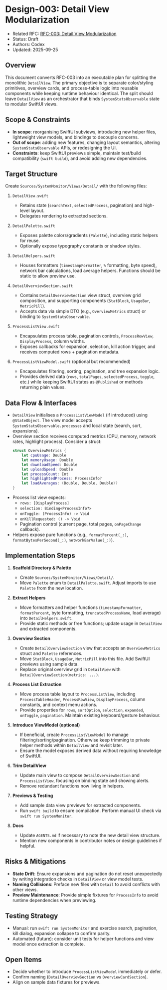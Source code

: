 # Design-003: Detail View Modularization

- Related RFC: [RFC-003: Detail View Modularization](../RFCs/RFC-003-detail-view-modularization.md)
- Status: Draft
- Authors: Codex
- Updated: 2025-09-25

## Overview
This document converts RFC-003 into an executable plan for splitting the monolithic `DetailView`. The primary objective is to separate color/styling primitives, overview cards, and process-table logic into reusable components while keeping runtime behaviour identical. The split should leave `DetailView` as an orchestrator that binds `SystemStatsObservable` state to modular SwiftUI views.

## Scope & Constraints
- **In scope**: reorganising SwiftUI subviews, introducing new helper files, lightweight view models, and bindings to decouple concerns.
- **Out of scope**: adding new features, changing layout semantics, altering `SystemStatsObservable` APIs, or redesigning the UI.
- **Constraints**: keep SwiftUI previews simple, maintain test/build compatibility (`swift build`), and avoid adding new dependencies.

## Target Structure
Create `Sources/SystemMonitor/Views/Detail/` with the following files:

1. `DetailView.swift`
   - Retains state (`searchText`, `selectedProcess`, pagination) and high-level layout.
   - Delegates rendering to extracted sections.

2. `DetailPalette.swift`
   - Exposes palette colors/gradients (`Palette`), including static helpers for reuse.
   - Optionally expose typography constants or shadow styles.

3. `DetailHelpers.swift`
   - Houses formatters (`timestampFormatter`, `%` formatting, byte speed), network bar calculations, load average helpers. Functions should be static to allow preview use.

4. `DetailOverviewSection.swift`
   - Contains `DetailOverviewSection` view struct, overview grid composition, and supporting components (`StatBlock`, `UsageBar`, `MetricPill`).
   - Accepts data via simple DTO (e.g., `OverviewMetrics` struct) or binding to `SystemStatsObservable`.

5. `ProcessListView.swift`
   - Encapsulates process table, pagination controls, `ProcessRowView`, `DisplayProcess`, column widths.
   - Exposes callbacks for expansion, selection, kill action trigger, and receives computed rows + pagination metadata.

6. `ProcessListViewModel.swift` (optional but recommended)
   - Encapsulates filtering, sorting, pagination, and tree expansion logic.
   - Provides derived data (`rows`, `totalPages`, `selectedProcess`, `toggle`, etc.) while keeping SwiftUI states as `@Published` or methods returning plain values.

## Data Flow & Interfaces
- `DetailView` initialises a `ProcessListViewModel` (if introduced) using `@StateObject`. The view model accepts `SystemStatsObservable.processes` and local state (search, sort, expansions).
- Overview section receives computed metrics (CPU, memory, network rates, highlight process). Consider a struct:
  ```swift
  struct OverviewMetrics {
      let cpuUsage: Double
      let memoryUsage: Double
      let downloadSpeed: Double
      let uploadSpeed: Double
      let processCount: Int
      let highlightedProcess: ProcessInfo?
      let loadAverages: (Double, Double, Double)?
  }
  ```
- Process list view expects:
  - `rows: [DisplayProcess]`
  - `selection: Binding<ProcessInfo?>`
  - `onToggle: (ProcessInfo) -> Void`
  - `onKillRequested: () -> Void`
  - Pagination control (current page, total pages, `onPageChange` callback).
- Helpers expose pure functions (e.g., `formatPercent(_:)`, `formatBytesPerSecond(_:)`, `networkBarValue(_:)`).

## Implementation Steps
1. **Scaffold Directory & Palette**
   - Create `Sources/SystemMonitor/Views/Detail/`.
   - Move `Palette` enum to `DetailPalette.swift`. Adjust imports to use `Palette` from the new location.

2. **Extract Helpers**
   - Move formatters and helper functions (`timestampFormatter`, `formatPercent`, byte formatting, `truncatedProcessName`, load average) into `DetailHelpers.swift`.
   - Provide static methods or free functions; update usage in `DetailView` and extracted components.

3. **Overview Section**
   - Create `DetailOverviewSection` view that accepts an `OverviewMetrics` struct and `Palette` references.
   - Move `StatBlock`, `UsageBar`, `MetricPill` into this file. Add SwiftUI previews using sample data.
   - Replace original overview grid in `DetailView` with `DetailOverviewSection(metrics: ...)`.

4. **Process List Extraction**
   - Move process table layout to `ProcessListView`, including `ProcessTableHeader`, `ProcessRowView`, `DisplayProcess`, column constants, and context menu actions.
   - Provide properties for `rows`, `sortOption`, `selection`, `expanded`, `onToggle`, `pagination`. Maintain existing keyboard/gesture behaviour.

5. **Introduce ViewModel (optional)**
   - If beneficial, create `ProcessListViewModel` to manage filtering/sorting/pagination. Otherwise keep trimming to private helper methods within `DetailView` and revisit later.
   - Ensure the model exposes derived data without requiring knowledge of SwiftUI.

6. **Trim DetailView**
   - Update main view to compose `DetailOverviewSection` and `ProcessListView`, focusing on binding state and showing alerts.
   - Remove redundant functions now living in helpers.

7. **Previews & Testing**
   - Add sample data view previews for extracted components.
   - Run `swift build` to ensure compilation. Perform manual UI check via `swift run SystemMonitor`.

8. **Docs**
   - Update `AGENTS.md` if necessary to note the new detail view structure.
   - Mention new components in contributor notes or design guidelines if helpful.

## Risks & Mitigations
- **State Drift**: Ensure expansions and pagination do not reset unexpectedly by writing integration checks in `DetailView` or view model tests.
- **Naming Collisions**: Preface new files with `Detail` to avoid conflicts with other views.
- **Preview Maintenance**: Provide simple fixtures for `ProcessInfo` to avoid runtime dependencies when previewing.

## Testing Strategy
- Manual: run `swift run SystemMonitor` and exercise search, pagination, kill dialog, expansion collapse to confirm parity.
- Automated (future): consider unit tests for helper functions and view model once extraction is complete.

## Open Items
- Decide whether to introduce `ProcessListViewModel` immediately or defer.
- Confirm naming (`DetailOverviewSection` vs `OverviewCardSection`).
- Align on sample data fixtures for previews.

